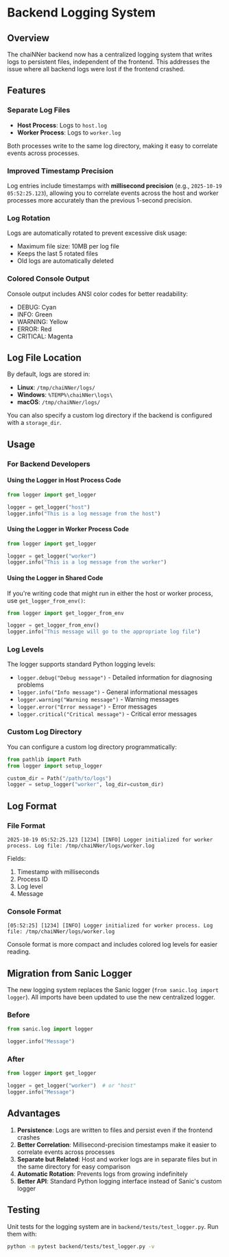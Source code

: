 # Backend Logging System

## Overview

The chaiNNer backend now has a centralized logging system that writes logs to persistent files, independent of the frontend. This addresses the issue where all backend logs were lost if the frontend crashed.

## Features

### Separate Log Files
- **Host Process**: Logs to `host.log`
- **Worker Process**: Logs to `worker.log`

Both processes write to the same log directory, making it easy to correlate events across processes.

### Improved Timestamp Precision
Log entries include timestamps with **millisecond precision** (e.g., `2025-10-19 05:52:25.123`), allowing you to correlate events across the host and worker processes more accurately than the previous 1-second precision.

### Log Rotation
Logs are automatically rotated to prevent excessive disk usage:
- Maximum file size: 10MB per log file
- Keeps the last 5 rotated files
- Old logs are automatically deleted

### Colored Console Output
Console output includes ANSI color codes for better readability:
- DEBUG: Cyan
- INFO: Green
- WARNING: Yellow
- ERROR: Red
- CRITICAL: Magenta

## Log File Location

By default, logs are stored in:
- **Linux**: `/tmp/chaiNNer/logs/`
- **Windows**: `%TEMP%\chaiNNer\logs\`
- **macOS**: `/tmp/chaiNNer/logs/`

You can also specify a custom log directory if the backend is configured with a `storage_dir`.

## Usage

### For Backend Developers

#### Using the Logger in Host Process Code
```python
from logger import get_logger

logger = get_logger("host")
logger.info("This is a log message from the host")
```

#### Using the Logger in Worker Process Code
```python
from logger import get_logger

logger = get_logger("worker")
logger.info("This is a log message from the worker")
```

#### Using the Logger in Shared Code
If you're writing code that might run in either the host or worker process, use `get_logger_from_env()`:

```python
from logger import get_logger_from_env

logger = get_logger_from_env()
logger.info("This message will go to the appropriate log file")
```

### Log Levels

The logger supports standard Python logging levels:
- `logger.debug("Debug message")` - Detailed information for diagnosing problems
- `logger.info("Info message")` - General informational messages
- `logger.warning("Warning message")` - Warning messages
- `logger.error("Error message")` - Error messages
- `logger.critical("Critical message")` - Critical error messages

### Custom Log Directory

You can configure a custom log directory programmatically:

```python
from pathlib import Path
from logger import setup_logger

custom_dir = Path("/path/to/logs")
logger = setup_logger("worker", log_dir=custom_dir)
```

## Log Format

### File Format
```
2025-10-19 05:52:25.123 [1234] [INFO] Logger initialized for worker process. Log file: /tmp/chaiNNer/logs/worker.log
```

Fields:
1. Timestamp with milliseconds
2. Process ID
3. Log level
4. Message

### Console Format
```
[05:52:25] [1234] [INFO] Logger initialized for worker process. Log file: /tmp/chaiNNer/logs/worker.log
```

Console format is more compact and includes colored log levels for easier reading.

## Migration from Sanic Logger

The new logging system replaces the Sanic logger (`from sanic.log import logger`). All imports have been updated to use the new centralized logger.

### Before
```python
from sanic.log import logger

logger.info("Message")
```

### After
```python
from logger import get_logger

logger = get_logger("worker")  # or "host"
logger.info("Message")
```

## Advantages

1. **Persistence**: Logs are written to files and persist even if the frontend crashes
2. **Better Correlation**: Millisecond-precision timestamps make it easier to correlate events across processes
3. **Separate but Related**: Host and worker logs are in separate files but in the same directory for easy comparison
4. **Automatic Rotation**: Prevents logs from growing indefinitely
5. **Better API**: Standard Python logging interface instead of Sanic's custom logger

## Testing

Unit tests for the logging system are in `backend/tests/test_logger.py`. Run them with:

```bash
python -m pytest backend/tests/test_logger.py -v
```
